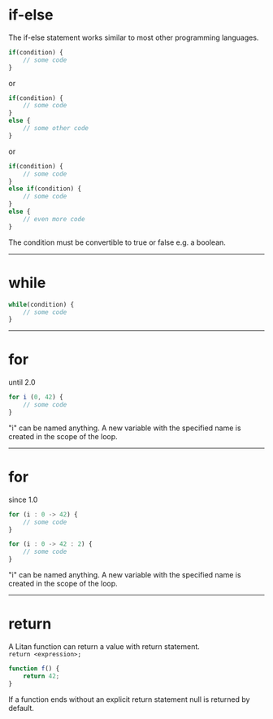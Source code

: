 # if-else
The if-else statement works similar to most other programming languages.

```javascript
if(condition) {
    // some code
}
```
or

```javascript
if(condition) {
    // some code
}
else {
    // some other code
}
```

or

```javascript
if(condition) {
    // some code
}
else if(condition) {
    // some code
}
else {
    // even more code
}

```

The condition must be convertible to true or false e.g. a boolean.

---

# while

```javascript
while(condition) {
    // some code
}
```

---

# for
until 2.0
```javascript
for i (0, 42) {
    // some code
}
```
"i" can be named anything. A new variable with the specified name is created in the scope of the loop.

---

# for
since 1.0
```javascript
for (i : 0 -> 42) {
    // some code
}
```
```javascript
for (i : 0 -> 42 : 2) {
    // some code
}
```
"i" can be named anything. A new variable with the specified name is created in the scope of the loop.

---

# return

A Litan function can return a value with return statement.  
`return <expression>;`

```javascript
function f() {
    return 42;
}
```

If a function ends without an explicit return statement null is returned by default.


